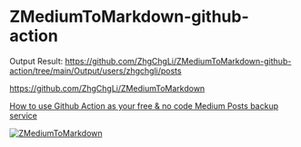 # ZMediumToMarkdown-github-action

Output Result: https://github.com/ZhgChgLi/ZMediumToMarkdown-github-action/tree/main/Output/users/zhgchgli/posts

https://github.com/ZhgChgLi/ZMediumToMarkdown

[How to use Github Action as your free & no code Medium Posts backup service
](https://github.com/ZhgChgLi/ZMediumToMarkdown/wiki/How-to-use-Github-Action-as-your-free-&-no-code-Medium-Posts-backup-service)

[![ZMediumToMarkdown](https://github.com/ZhgChgLi/ZMediumToMarkdown-github-action/actions/workflows/ZMediumToMarkdown.yml/badge.svg)](https://github.com/ZhgChgLi/ZMediumToMarkdown-github-action/actions/workflows/ZMediumToMarkdown.yml)
